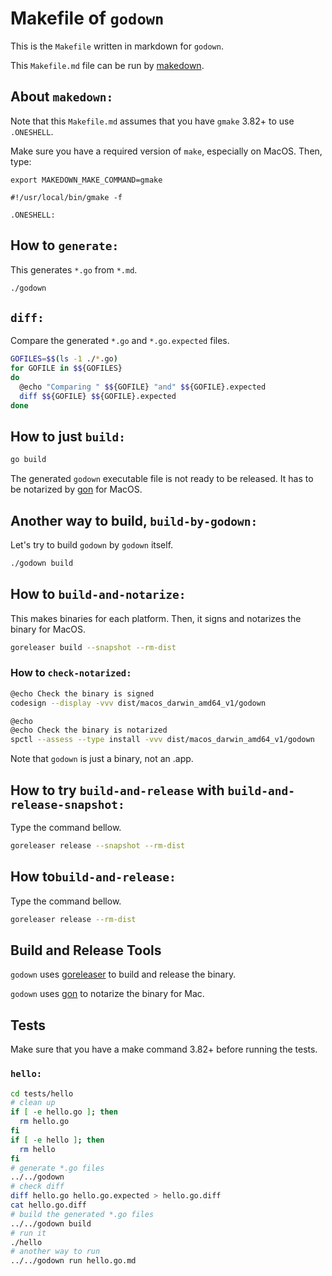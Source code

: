 # Makefile of `godown`

This is the `Makefile` written in markdown for `godown`.

This `Makefile.md` file can be run by [makedown](https://github.com/hirokistring/makedown).

## About `makedown:`

Note that this `Makefile.md` assumes that you have `gmake` 3.82+ to use `.ONESHELL`.

Make sure you have a required version of `make`,
especially on MacOS. Then, type:

`export MAKEDOWN_MAKE_COMMAND=gmake`

```
#!/usr/local/bin/gmake -f

.ONESHELL:
```

## How to `generate:`

This generates `*.go` from `*.md`.

```sh
./godown
```

## `diff:`

Compare the generated `*.go` and `*.go.expected` files.

```sh
GOFILES=$$(ls -1 ./*.go)
for GOFILE in $${GOFILES}
do
  @echo "Comparing " $${GOFILE} "and" $${GOFILE}.expected
  diff $${GOFILE} $${GOFILE}.expected
done
```

## How to just `build:`

```sh
go build
```

The generated `godown` executable file is not ready to be released. It has to be notarized by [gon](https://github.com/mitchellh/gon) for MacOS.

## Another way to build, `build-by-godown:`

Let's try to build `godown` by `godown` itself.

```sh
./godown build
```

## How to `build-and-notarize:`

This makes binaries for each platform. Then, it signs and notarizes the binary for MacOS.

```sh
goreleaser build --snapshot --rm-dist
```

### How to `check-notarized:`

```sh
@echo Check the binary is signed
codesign --display -vvv dist/macos_darwin_amd64_v1/godown

@echo
@echo Check the binary is notarized
spctl --assess --type install -vvv dist/macos_darwin_amd64_v1/godown
```

Note that `godown` is just a binary, not an .app.

## How to try `build-and-release` with `build-and-release-snapshot:`

Type the command bellow.

```sh
goreleaser release --snapshot --rm-dist
```

## How to`build-and-release:`

Type the command bellow.

```sh
goreleaser release --rm-dist
```

## Build and Release Tools

`godown` uses [goreleaser](https://github.com/goreleaser) to build and release the binary.

`godown` uses [gon](https://github.com/mitchellh/gon) to notarize the binary for Mac.

## Tests

Make sure that you have a make command 3.82+ before running the tests.

### `hello:`

```sh
cd tests/hello
# clean up
if [ -e hello.go ]; then
  rm hello.go
fi
if [ -e hello ]; then
  rm hello
fi
# generate *.go files
../../godown
# check diff
diff hello.go hello.go.expected > hello.go.diff
cat hello.go.diff
# build the generated *.go files
../../godown build
# run it
./hello
# another way to run
../../godown run hello.go.md
```
